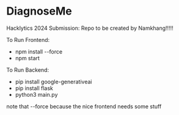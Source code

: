 # DiagnoseMe
Hacklytics 2024 Submission: Repo to be created by Namkhang!!!!!

To Run Frontend:
- npm install --force
- npm start

To Run Backend:
- pip install google-generativeai
- pip install flask
- python3 main.py

note that --force because the nice frontend needs some stuff 